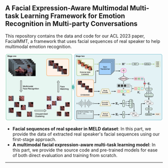 ## A Facial Expression-Aware Multimodal Multi-task Learning Framework for Emotion Recognition in Multi-party Conversations

This repository contains the data and code for our ACL 2023 paper, FacialMMT, a framework that uses facial sequences of real speaker to help multimodal emotion recognition.

![overview.png](utils/overview_FacialMMT.jpg)
- **Facial sequences of real speaker in MELD dataset**: In this part, we provide the data of extracted real speaker's facial sequences using our first-stage approach. 
- **A multimodal facial expression-aware multi-task learning model**: In this part, we provide the source code and pre-trained models for ease of both direct evaluation and training from scratch.

***
